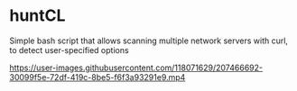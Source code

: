 # huntCL

Simple bash script that allows scanning multiple network servers with curl, to detect user-specified options

https://user-images.githubusercontent.com/118071629/207466692-30099f5e-72df-419c-8be5-f6f3a93291e9.mp4

